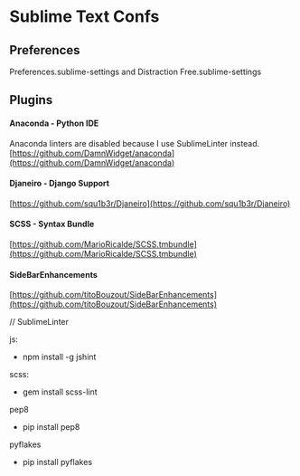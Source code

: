 # Sublime Text Confs

## Preferences
Preferences.sublime-settings and Distraction Free.sublime-settings

## Plugins

#### Anaconda - Python IDE
Anaconda linters are disabled because I use SublimeLinter instead.
[https://github.com/DamnWidget/anaconda](https://github.com/DamnWidget/anaconda)

#### Djaneiro - Django Support
[https://github.com/squ1b3r/Djaneiro](https://github.com/squ1b3r/Djaneiro)

#### SCSS - Syntax Bundle
[https://github.com/MarioRicalde/SCSS.tmbundle](https://github.com/MarioRicalde/SCSS.tmbundle)

#### SideBarEnhancements
[https://github.com/titoBouzout/SideBarEnhancements](https://github.com/titoBouzout/SideBarEnhancements)

// SublimeLinter

js:
- npm install -g jshint

scss:
- gem install scss-lint

pep8
- pip install pep8

pyflakes
- pip install pyflakes
